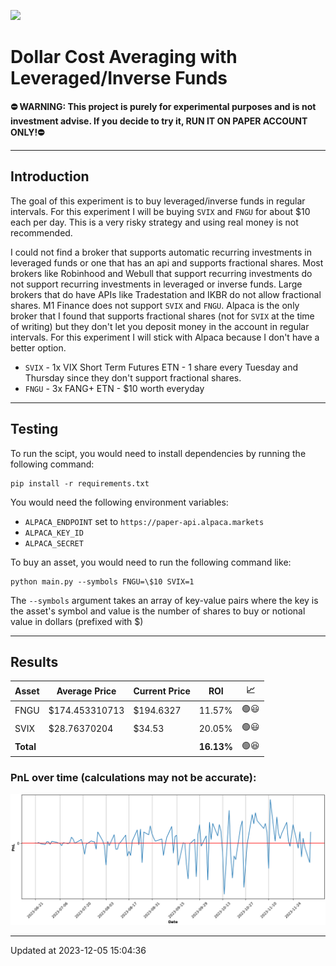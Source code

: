 


![](https://github.com/jonathansudhakar1/dca/actions/workflows/buy.yml/badge.svg?event=schedule)  

Dollar Cost Averaging with Leveraged/Inverse Funds
==================================================


**⛔ WARNING: This project is purely for experimental purposes and is not investment advise. If you decide to try it, RUN IT ON PAPER ACCOUNT ONLY!⛔**


---


Introduction
------------



 The goal of this experiment is to buy leveraged/inverse funds in regular intervals. For this experiment I will be buying `SVIX` and `FNGU` for about $10 each per day. This is a very risky strategy and using real money is not recommended.
   

 I could not find a broker that supports automatic recurring investments in leveraged funds or one that has an api and supports fractional shares. Most brokers like Robinhood and Webull that support recurring investments do not support recurring investments in leveraged or inverse funds. Large brokers that do have APIs like Tradestation and IKBR do not allow fractional shares. M1 Finance does not support `SVIX` and `FNGU`. Alpaca is the only broker that I found that supports fractional shares (not for `SVIX` at the time of writing) but they don't let you deposit money in the account in regular intervals. For this experiment I will stick with Alpaca because I don't have a better option. 
 * `SVIX` - 1x VIX Short Term Futures ETN - 1 share every Tuesday and Thursday since they don't support fractional shares.
* `FNGU` - 3x FANG+ ETN - $10 worth everyday





---


Testing
-------


 To run the scipt, you would need to install dependencies by running the following command:
 
```
pip install -r requirements.txt
```

 You would need the following environment variables:
 * `ALPACA_ENDPOINT` set to `https://paper-api.alpaca.markets`
* `ALPACA_KEY_ID`
* `ALPACA_SECRET`

 To buy an asset, you would need to run the following command like:
 
```
python main.py --symbols FNGU=\$10 SVIX=1
```

The `--symbols` argument takes an array of key-value pairs where the key is the asset's symbol and value is the number of shares to buy or notional value in dollars (prefixed with $)




---


Results
-------



| Asset | Average Price | Current Price | ROI | 📈 |
| --- | --- | --- | --- | --- |
| FNGU | $174.453310713 | $194.6327 | 11.57% | &#128994;&#128515; |
| SVIX | $28.76370204 | $34.53 | 20.05% | &#128994;&#128515; |
| **Total** |  |  | **16.13%** | &#128994;&#128518; |

### PnL over time (calculations may not be accurate):


![](history.png)


---


Updated at 2023-12-05 15:04:36


